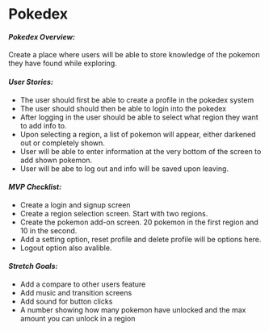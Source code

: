 # Pokedex 

#### *Pokedex Overview:*</br>
Create a place where users will be able to store knowledge of the pokemon they have found while exploring.</br>

#### *User Stories:*</br>
* The user should first be able to create a profile in the pokedex system
* The user should should then be able to login into the pokedex
* After logging in the user should be able to select what region they want to add info to.
* Upon selecting a region, a list of pokemon will appear, either darkened out or completely shown.
* User will be able to enter information at the very bottom of the screen to add shown pokemon.
* User will be abe to log out and info will be saved upon leaving.

#### *MVP Checklist:*</br>
* Create a login and signup screen
* Create a region selection screen. Start with two regions.
* Create the pokemon add-on screen. 20 pokemon in the first region and 10 in the second.
* Add a setting option, reset profile and delete profile will be options here.
* Logout option also avalible.

#### *Stretch Goals:*</br>
* Add a compare to other users feature
* Add music and transition screens 
* Add sound for button clicks
* A number showing how many pokemon have unlocked and the max amount you can unlock in a region
